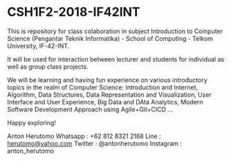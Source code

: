# CSH1F2-2018-IF42INT

This is repository for class colaboration in subject Introduction to Computer Science (Pengantar Teknik Informatika) - School of Computing - Telkom University, IF-42-INT.

It will be used for interaction between lecturer and students for individual as well as group class projects.

We will be learning and having fun experience on various introductory topics in the realm of Computer Science:
 Introduction and Internet,
 Algorithm,
 Data Structures,
 Data Representation and Visualization,
 User Interface and User Experience,
 Big Data and DAta Analytics,
 Modern Software Development Approach using Agile+Git+CICD ...

Happy exploring!


Anton Herutomo
Whatsapp  : +62 812 8321 2168
Line      : herutomo@yahoo.com
Twitter   : @antonherutomo
Instagram : anton_herutomo
